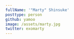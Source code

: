 ```yaml
---
fullName: '"Marty" Shinsuke'
posttype: person
github: yamoo
image: /assets/marty.jpg
twitter: exomarty
---
```


